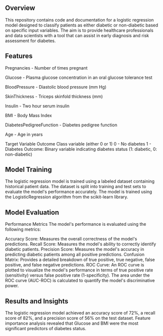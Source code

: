 ## Overview
This repository contains code and documentation for a logistic regression model designed to classify patients as either diabetic or non-diabetic based on specific input variables. The aim is to provide healthcare professionals and data scientists with a tool that can assist in early diagnosis and risk assessment for diabetes.

## Features
Pregnancies - Number of times pregnant

Glucose - Plasma glucose concentration in an oral glucose tolerance test

BloodPressure - Diastolic blood pressure (mm Hg)

SkinThickness - Triceps skinfold thickness (mm)

Insulin - Two hour serum insulin

BMI - Body Mass Index

DiabetesPedigreeFunction - Diabetes pedigree function

Age - Age in years

Target Variable
Outcome Class variable (either 0 or 1)
0 - No diabetes
1 - Diabetes
Outcome: Binary variable indicating diabetes status (1: diabetic, 0: non-diabetic)

## Model Training
The logistic regression model is trained using a labeled dataset containing historical patient data. The dataset is split into training and test sets to evaluate the model's performance accurately. The model is trained using the LogisticRegression algorithm from the scikit-learn library.

## Model Evaluation
Performance Metrics
The model's performance is evaluated using the following metrics:

Accuracy Score: Measures the overall correctness of the model's predictions.
Recall Score: Measures the model's ability to correctly identify diabetic patients.
Precision Score: Measures the model's accuracy in predicting diabetic patients among all positive predictions.
Confusion Matrix: Provides a detailed breakdown of true positive, true negative, false positive, and false negative predictions.
ROC Curve: An ROC curve is plotted to visualize the model's performance in terms of true positive rate (sensitivity) versus false positive rate (1-specificity). The area under the ROC curve (AUC-ROC) is calculated to quantify the model's discriminative power.

## Results and Insights
The logistic regression model achieved an accuracy score of 72%, a recall score of 82%, and a precision score of 56% on the test dataset.
Feature importance analysis revealed that Glucose and BMI were the most significant predictors of diabetes status.
